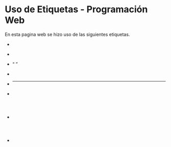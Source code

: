 # Uso de Etiquetas - Programación Web

En esta pagina web se hizo uso de las siguientes etiquetas.

- <pre> </pre>

- <cite> </cite>

- <q> </q>

- <footer> </footer>

- <hr>

- <blockquote> </blockquote>

- <header> </header>

- <strong> </strong> 
